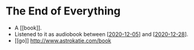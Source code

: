 # The End of Everything

- A [[book]].
- Listened to it as audiobook between [[2020-12-05]] and [[2020-12-28]].
- [[go]] http://www.astrokatie.com/book


[//begin]: # "Autogenerated link references for markdown compatibility"
[2020-12-05]: 2020-12-05 "2020-12-05"
[2020-12-28]: 2020-12-28 "2020-12-28"
[//end]: # "Autogenerated link references"